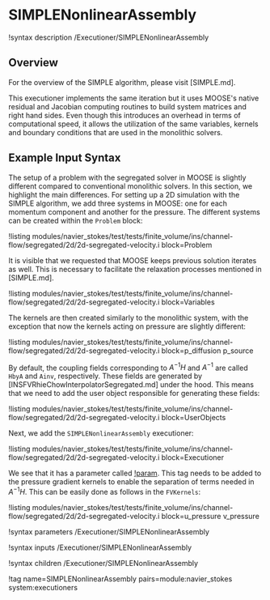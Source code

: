 # SIMPLENonlinearAssembly

!syntax description /Executioner/SIMPLENonlinearAssembly

## Overview

For the overview of the SIMPLE algorithm, please visit [SIMPLE.md].

This executioner implements the same iteration but it uses MOOSE's native
residual and Jacobian computing routines to build system matrices and
right hand sides. Even though this introduces an overhead in terms of computational
speed, it allows the utilization of the same variables, kernels and boundary conditions
that are used in the monolithic solvers.

## Example Input Syntax

The setup of a problem with the segregated solver in MOOSE is slightly different compared to
conventional monolithic solvers. In this section, we highlight the main differences.
For setting up a 2D simulation with the SIMPLE algorithm, we add three systems in MOOSE:
one for each momentum component and another for the pressure. The different systems
can be created within the `Problem` block:

!listing modules/navier_stokes/test/tests/finite_volume/ins/channel-flow/segregated/2d/2d-segregated-velocity.i block=Problem

It is visible that we requested that MOOSE keeps previous solution iterates as well. This is necessary to
facilitate the relaxation processes mentioned in [SIMPLE.md].

!listing modules/navier_stokes/test/tests/finite_volume/ins/channel-flow/segregated/2d/2d-segregated-velocity.i block=Variables

The kernels are then created similarly to the monolithic system, with the exception that now the kernels acting on pressure are slightly different:

!listing modules/navier_stokes/test/tests/finite_volume/ins/channel-flow/segregated/2d/2d-segregated-velocity.i block=p_diffusion p_source

By default, the coupling fields corresponding to $A^{-1}H$ and $A^{-1}$ are called `HbyA`
and `Ainv`, respectively. These fields are generated by
[INSFVRhieChowInterpolatorSegregated.md] under the hood. This means that we need to
add the user object responsible for generating these fields:

!listing modules/navier_stokes/test/tests/finite_volume/ins/channel-flow/segregated/2d/2d-segregated-velocity.i block=UserObjects

Next, we add the `SIMPLENonlinearAssembly` executioner:

!listing modules/navier_stokes/test/tests/finite_volume/ins/channel-flow/segregated/2d/2d-segregated-velocity.i block=Executioner

We see that it has a parameter called [!param](/Executioner/SIMPLENonlinearAssembly/pressure_gradient_tag). This tag needs to be added to the
pressure gradient kernels to enable the separation of terms needed in $A^{-1}H$. This can be easily done as follows in the `FVKernels`:

!listing modules/navier_stokes/test/tests/finite_volume/ins/channel-flow/segregated/2d/2d-segregated-velocity.i block=u_pressure v_pressure


!syntax parameters /Executioner/SIMPLENonlinearAssembly

!syntax inputs /Executioner/SIMPLENonlinearAssembly

!syntax children /Executioner/SIMPLENonlinearAssembly

!tag name=SIMPLENonlinearAssembly pairs=module:navier_stokes system:executioners
